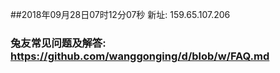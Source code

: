 ##2018年09月28日07时12分07秒 新址: 159.65.107.206
### 兔友常见问题及解答: https://github.com/wanggonging/d/blob/w/FAQ.md
